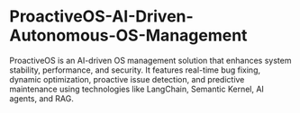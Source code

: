 # ProactiveOS-AI-Driven-Autonomous-OS-Management
ProactiveOS is an AI-driven OS management solution that enhances system stability, performance, and security. It features real-time bug fixing, dynamic optimization, proactive issue detection, and predictive maintenance using technologies like LangChain, Semantic Kernel, AI agents, and RAG.
